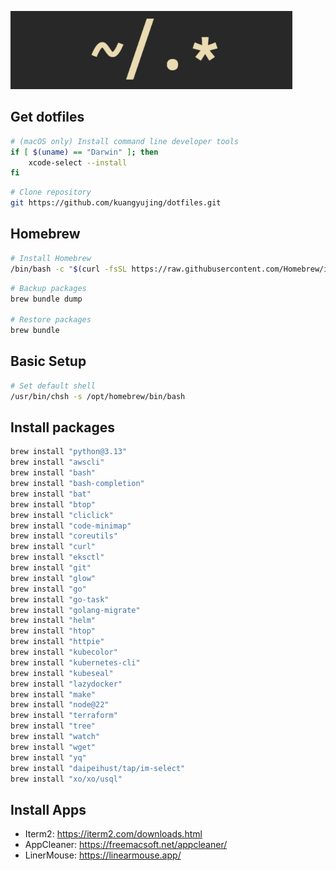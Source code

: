 ![dotfiles](.assets/logo.png)

## Get dotfiles

```sh
# (macOS only) Install command line developer tools
if [ $(uname) == "Darwin" ]; then
    xcode-select --install
fi
```

```sh
# Clone repository
git https://github.com/kuangyujing/dotfiles.git
```

## Homebrew

```sh
# Install Homebrew
/bin/bash -c "$(curl -fsSL https://raw.githubusercontent.com/Homebrew/install/HEAD/install.sh)"
```

```sh
# Backup packages
brew bundle dump

# Restore packages
brew bundle
```

## Basic Setup

```sh
# Set default shell
/usr/bin/chsh -s /opt/homebrew/bin/bash
```

## Install packages

```sh
brew install "python@3.13"
brew install "awscli"
brew install "bash"
brew install "bash-completion"
brew install "bat"
brew install "btop"
brew install "cliclick"
brew install "code-minimap"
brew install "coreutils"
brew install "curl"
brew install "eksctl"
brew install "git"
brew install "glow"
brew install "go"
brew install "go-task"
brew install "golang-migrate"
brew install "helm"
brew install "htop"
brew install "httpie"
brew install "kubecolor"
brew install "kubernetes-cli"
brew install "kubeseal"
brew install "lazydocker"
brew install "make"
brew install "node@22"
brew install "terraform"
brew install "tree"
brew install "watch"
brew install "wget"
brew install "yq"
brew install "daipeihust/tap/im-select"
brew install "xo/xo/usql"
```

## Install Apps

* Iterm2: https://iterm2.com/downloads.html
* AppCleaner: https://freemacsoft.net/appcleaner/
* LinerMouse: https://linearmouse.app/


